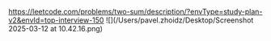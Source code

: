 https://leetcode.com/problems/two-sum/description/?envType=study-plan-v2&envId=top-interview-150
![](/Users/pavel.zhoidz/Desktop/Screenshot 2025-03-12 at 10.42.16.png)
